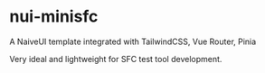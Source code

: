 # nui-minisfc
A NaiveUI template integrated with TailwindCSS, Vue Router, Pinia

Very ideal and lightweight for SFC test tool development.

